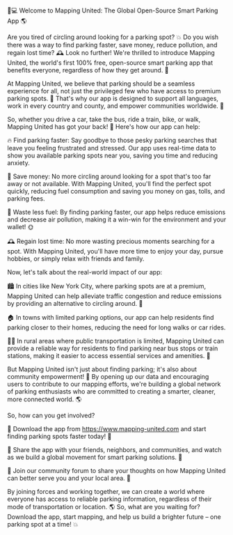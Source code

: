 🚗💻 Welcome to Mapping United: The Global Open-Source Smart Parking App 🌎

Are you tired of circling around looking for a parking spot? 💥 Do you wish there was a way to find parking faster, save money, reduce pollution, and regain lost time? 🕰️ Look no further! We're thrilled to introduce Mapping United, the world's first 100% free, open-source smart parking app that benefits everyone, regardless of how they get around. 👥

At Mapping United, we believe that parking should be a seamless experience for all, not just the privileged few who have access to premium parking spots. 🚗 That's why our app is designed to support all languages, work in every country and county, and empower communities worldwide. 💪

So, whether you drive a car, take the bus, ride a train, bike, or walk, Mapping United has got your back! 🔄 Here's how our app can help:

🔥 Find parking faster: Say goodbye to those pesky parking searches that leave you feeling frustrated and stressed. Our app uses real-time data to show you available parking spots near you, saving you time and reducing anxiety.

💸 Save money: No more circling around looking for a spot that's too far away or not available. With Mapping United, you'll find the perfect spot quickly, reducing fuel consumption and saving you money on gas, tolls, and parking fees.

🌟 Waste less fuel: By finding parking faster, our app helps reduce emissions and decrease air pollution, making it a win-win for the environment and your wallet! 🌞

🕰️ Regain lost time: No more wasting precious moments searching for a spot. With Mapping United, you'll have more time to enjoy your day, pursue hobbies, or simply relax with friends and family.

Now, let's talk about the real-world impact of our app:

🏙️ In cities like New York City, where parking spots are at a premium, Mapping United can help alleviate traffic congestion and reduce emissions by providing an alternative to circling around. 🌆

🏠 In towns with limited parking options, our app can help residents find parking closer to their homes, reducing the need for long walks or car rides.

🚶‍♀️ In rural areas where public transportation is limited, Mapping United can provide a reliable way for residents to find parking near bus stops or train stations, making it easier to access essential services and amenities. 🚌

But Mapping United isn't just about finding parking; it's also about community empowerment! 💪 By opening up our data and encouraging users to contribute to our mapping efforts, we're building a global network of parking enthusiasts who are committed to creating a smarter, cleaner, more connected world. 🌎

So, how can you get involved?

📲 Download the app from https://www.mapping-united.com and start finding parking spots faster today! 🚗

💬 Share the app with your friends, neighbors, and communities, and watch as we build a global movement for smart parking solutions. 🌟

👥 Join our community forum to share your thoughts on how Mapping United can better serve you and your local area. 💬

By joining forces and working together, we can create a world where everyone has access to reliable parking information, regardless of their mode of transportation or location. 🌎 So, what are you waiting for? Download the app, start mapping, and help us build a brighter future – one parking spot at a time! 💥